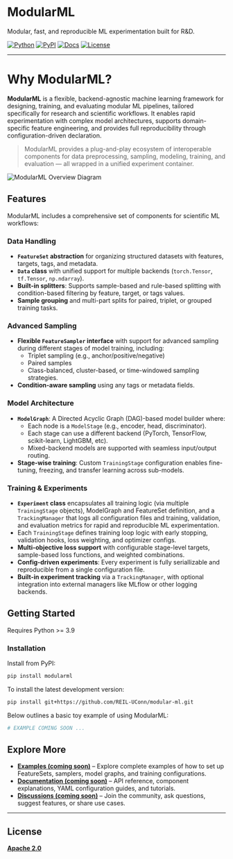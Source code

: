 # ModularML

Modular, fast, and reproducible ML experimentation built for R\&D.


[![Python](https://img.shields.io/badge/Python-3.9%2B-blue.svg)](https://www.python.org/)
[![PyPI](https://img.shields.io/pypi/v/modularml.svg)](https://pypi.org/project/modularml/)
[![Docs](https://app.readthedocs.org/projects/<project-slug>/badge/?version=<latest>&style=<flat>)](https://modular-ml.readthedocs.io/en/latest/)
[![License](https://img.shields.io/badge/License-Apache%202.0-orange
)](LICENSE)

---

# Why ModularML?

**ModularML** is a flexible, backend-agnostic machine learning framework for designing, training, and evaluating modular ML pipelines, tailored specifically for research and scientific workflows. 
It enables rapid experimentation with complex model architectures, supports domain-specific feature engineering, and provides full reproducibility through configuration-driven declaration.

> ModularML provides a plug-and-play ecosystem of interoperable components for data preprocessing, sampling, modeling, training, and evaluation — all wrapped in a unified experiment container.


![ModularML Overview Diagram](docs/images/modularml_overview.png)




## Features

ModularML includes a comprehensive set of components for scientific ML workflows:

### Data Handling
- **`FeatureSet` abstraction** for organizing structured datasets with features, targets, tags, and metadata.
- **`Data` class** with unified support for multiple backends (`torch.Tensor`, `tf.Tensor`, `np.ndarray`).
- **Built-in splitters**: Supports sample-based and rule-based splitting with condition-based filtering by feature, target, or tags values.
- **Sample grouping** and multi-part splits for paired, triplet, or grouped training tasks.

### Advanced Sampling
- **Flexible `FeatureSampler` interface** with support for advanced sampling during different stages of model training, including:
  - Triplet sampling (e.g., anchor/positive/negative)
  - Paired samples
  - Class-balanced, cluster-based, or time-windowed sampling strategies.
- **Condition-aware sampling** using any tags or metadata fields.

### Model Architecture
- **`ModelGraph`**: A Directed Acyclic Graph (DAG)-based model builder where:
  - Each node is a `ModelStage` (e.g., encoder, head, discriminator).
  - Each stage can use a different backend (PyTorch, TensorFlow, scikit-learn, LightGBM, etc).
  - Mixed-backend models are supported with seamless input/output routing.
- **Stage-wise training**: Custom `TrainingStage` configuration enables fine-tuning, freezing, and transfer learning across sub-models.

### Training & Experiments
- **`Experiment` class** encapsulates all training logic (via multiple `TrainingStage` objects), ModelGraph and FeatureSet definition, and a `TrackingManager` that logs all configuration files and training, validation, and evaluation metrics for rapid and reproducible ML experimentation.
- Each `TrainingStage` defines training loop logic with early stopping, validation hooks, loss weighting, and optimizer configs.
- **Multi-objective loss support** with configurable stage-level targets, sample-based loss functions, and weighted combinations.
- **Config-driven experiments**: Every experiment is fully seriallizable and reproducible from a single configuration file.
- **Built-in experiment tracking** via a `TrackingManager`, with optional integration into external managers like MLflow or other logging backends.



## Getting Started

Requires Python >= 3.9

### Installation
Install from PyPI:
```bash
pip install modularml
```

To install the latest development version:
```bash
pip install git+https://github.com/REIL-UConn/modular-ml.git
```

Below outlines a basic toy example of using ModularML:

```python
# EXAMPLE COMING SOON ...
```



## Explore More
- **[Examples (coming soon)](examples/)** – Explore complete examples of how to set up FeatureSets, samplers, model graphs, and training configurations.
- **[Documentation (coming soon)](https://modular-ml.readthedocs.io/en/latest/)** – API reference, component explanations, YAML configuration guides, and tutorials.
- **[Discussions (coming soon)](https://github.com/REIL-UConn/modular-ml/discussions)** – Join the community, ask questions, suggest features, or share use cases.

---


<!-- ## Cite ModularML

If you use ModularML in your research, please cite the following:

```bibtex
@misc{nowacki2025modularml,
  author       = {Ben Nowacki and contributors},
  title        = {ModularML: Modular, fast, and reproducible ML experimentation built for R&D.
  },
  year         = {2025},
  note         = {https://github.com/REIL-UConn/modular-ml},
} -->
<!-- 
## The Team
ModularML was initiated in 2025 by Ben Nowacki as part of graduate research at the University of Connecticut. 
It is actively developed in collaboration with researchers and contributors across academia and industry, including partners from the Honda Research Institute, MathWorks, and the University of South Carolina.

The project is community-driven and welcomes contributors interested in building modular, reproducible ML workflows for science and engineering. -->

## License
**[Apache 2.0](https://github.com/REIL-UConn/modular-ml/license)**


